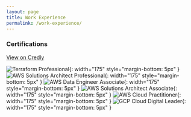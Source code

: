 ```yaml
---
layout: page
title: Work Experience
permalink: /work-experience/
---
```


### Certifications

[View on Credly](https://www.credly.com/users/gina-phipps)

![Terraform Professional](https://images.credly.com/size/680x680/images/246f2175-5dc3-4c17-ad9c-cba39f2deef6/blob){: width="175" style="margin-bottom: 5px" }
![AWS Solutions Architect Professional](https://images.credly.com/size/220x220/images/2d84e428-9078-49b6-a804-13c15383d0de/image.png){: width="175" style="margin-bottom: 5px" }
![AWS Data Engineer Associate](https://images.credly.com/size/340x340/images/e5c85d7f-4e50-431e-b5af-fa9d9b0596e7/image.png){: width="175" style="margin-bottom: 5px" }
![AWS Solutions Architect Associate](https://images.credly.com/size/340x340/images/0e284c3f-5164-4b21-8660-0d84737941bc/image.png){: width="175" style="margin-bottom: 5px" }
![AWS Cloud Practitioner](https://images.credly.com/size/340x340/images/00634f82-b07f-4bbd-a6bb-53de397fc3a6/image.png){: width="175" style="margin-bottom: 5px" }
![GCP Cloud Digital Leader](https://images.credly.com/size/680x680/images/44994cda-b5b0-44cb-9a6d-d29b57163073/image.png){: width="175" style="margin-bottom: 5px" }
